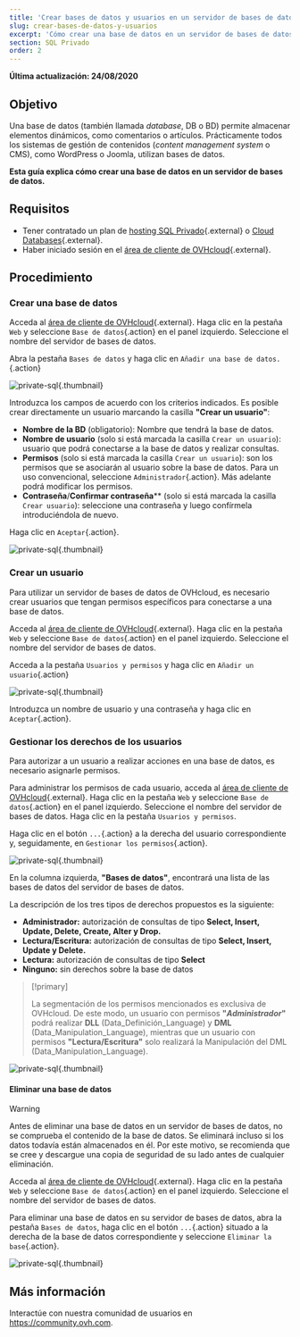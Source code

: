 ```yaml
---
title: 'Crear bases de datos y usuarios en un servidor de bases de datos'
slug: crear-bases-de-datos-y-usuarios
excerpt: 'Cómo crear una base de datos en un servidor de bases de datos'
section: SQL Privado
order: 2
---
```


**Última actualización: 24/08/2020**

## Objetivo

Una base de datos (también llamada *database*, DB o BD) permite almacenar elementos dinámicos, como comentarios o artículos. Prácticamente todos los sistemas de gestión de contenidos (*content management system* o CMS), como WordPress o Joomla, utilizan bases de datos.

**Esta guía explica cómo crear una base de datos en un servidor de bases de datos.**

## Requisitos

- Tener contratado un plan de [hosting SQL Privado](https://www.ovh.es/hosting/opciones-sql.xml){.external} o [Cloud Databases](https://www.ovh.es/cloud-databases/){.external}.
- Haber iniciado sesión en el [área de cliente de OVHcloud](https://www.ovh.com/auth/?action=gotomanager){.external}.

## Procedimiento

### Crear una base de datos

Acceda al [área de cliente de OVHcloud](https://www.ovh.com/auth/?action=gotomanager){.external}. Haga clic en la pestaña `Web` y seleccione `Base de datos`{.action} en el panel izquierdo. Seleccione el nombre del servidor de bases de datos.

Abra la pestaña `Bases de datos` y haga clic en `Añadir una base de datos.`{.action}

![private-sql](images/private-sql-createdb01.png){.thumbnail}

Introduzca los campos de acuerdo con los criterios indicados. Es posible crear directamente un usuario marcando la casilla **"Crear un usuario"**:

- **Nombre de la BD** (obligatorio): Nombre que tendrá la base de datos.
- **Nombre de usuario** (solo si está marcada la casilla `Crear un usuario`): usuario que podrá conectarse a la base de datos y realizar consultas.
- **Permisos** (solo si está marcada la casilla `Crear un usuario`): son los permisos que se asociarán al usuario sobre la base de datos. Para un uso convencional, seleccione `Administrador`{.action}. Más adelante podrá modificar los permisos.
- **Contraseña**/**Confirmar contraseña**\** (solo si está marcada la casilla `Crear usuario`): seleccione una contraseña y luego confírmela introduciéndola de nuevo.

Haga clic en `Aceptar`{.action}.

![private-sql](images/private-sql-createdb02.png){.thumbnail}

### Crear un usuario

Para utilizar un servidor de bases de datos de OVHcloud, es necesario crear usuarios que tengan permisos específicos para conectarse a una base de datos. 

Acceda al [área de cliente de OVHcloud](https://www.ovh.com/auth/?action=gotomanager){.external}. Haga clic en la pestaña `Web` y seleccione `Base de datos`{.action} en el panel izquierdo. Seleccione el nombre del servidor de bases de datos.

Acceda a la pestaña `Usuarios y permisos` y haga clic en `Añadir un usuario`{.action}

![private-sql](images/private-sql-user01.png){.thumbnail}

Introduzca un nombre de usuario y una contraseña y haga clic en `Aceptar`{.action}. 

### Gestionar los derechos de los usuarios

Para autorizar a un usuario a realizar acciones en una base de datos, es necesario asignarle permisos.

Para administrar los permisos de cada usuario, acceda al [área de cliente de OVHcloud](https://www.ovh.com/auth/?action=gotomanager){.external}. Haga clic en la pestaña `Web` y seleccione `Base de datos`{.action} en el panel izquierdo. Seleccione el nombre del servidor de bases de datos. Haga clic en la pestaña `Usuarios y permisos`.

Haga clic en el botón `...`{.action} a la derecha del usuario correspondiente y, seguidamente, en `Gestionar los permisos`{.action}.

![private-sql](images/private-sql-rights01.png){.thumbnail}

En la columna izquierda, **"Bases de datos"**, encontrará una lista de las bases de datos del servidor de bases de datos.

La descripción de los tres tipos de derechos propuestos es la siguiente:

- **Administrador:** autorización de consultas de tipo **Select, Insert, Update, Delete, Create, Alter y Drop.**
- **Lectura/Escritura:** autorización de consultas de tipo **Select, Insert, Update y Delete.**
- **Lectura:** autorización de consultas de tipo **Select**
- **Ninguno:** sin derechos sobre la base de datos

> [!primary]
> 
> La segmentación de los permisos mencionados es exclusiva de OVHcloud. De este modo, un usuario con permisos **"_Administrador_"** podrá realizar **DLL** (Data_Definición_Language) y **DML** (Data_Manipulation_Language), mientras que un usuario con permisos **"Lectura/Escritura"** solo realizará la Manipulación del DML (Data_Manipulation_Language).

![private-sql](images/private-sql-rights02.png){.thumbnail}

#### Eliminar una base de datos

> [!warning]
>
> Antes de eliminar una base de datos en un servidor de bases de datos, no se comprueba el contenido de la base de datos.
> Se eliminará incluso si los datos todavía están almacenados en él.
> Por este motivo, se recomienda que se cree y descargue una copia de seguridad de su lado antes de cualquier eliminación.
> 

Acceda al [área de cliente de OVHcloud](https://www.ovh.com/auth/?action=gotomanager){.external}. Haga clic en la pestaña `Web` y seleccione `Base de datos`{.action} en el panel izquierdo. Seleccione el nombre del servidor de bases de datos.

Para eliminar una base de datos en su servidor de bases de datos, abra la pestaña `Bases de datos`, haga clic en el botón `...`{.action} situado a la derecha de la base de datos correspondiente y seleccione `Eliminar la base`{.action}.

![private-sql](images/private-sql-deldb01.png){.thumbnail}


## Más información

Interactúe con nuestra comunidad de usuarios en <https://community.ovh.com>.

